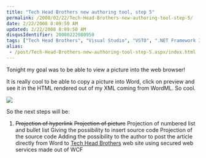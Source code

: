 ```yaml
---
title: "Tech Head Brothers new authoring tool, step 5"
permalink: /2008/02/22/Tech-Head-Brothers-new-authoring-tool-step-5/
date: 2/22/2008 8:09:50 AM
updated: 2/22/2008 8:09:50 AM
disqusIdentifier: 20080222080950
tags: ["Tech Head Brothers", "Visual Studio", "VSTO", ".NET Framework 3.5", "Office 2007"]
alias:
 - /post/Tech-Head-Brothers-new-authoring-tool-step-5.aspx/index.html
---
```

Tonight my goal was to be able to view a picture into the web browser!

It is really cool to be able to copy a picture into Word, click on preview and see it in the HTML rendered out of my XML coming from WordML. So cool.
<!-- more -->

![](http://farm3.static.flickr.com/2015/2282787380_25247ed7e0_o.jpg) 

So the next steps will be: 

1.  <strike>Projection of hyperlink</strike>  <strike>Projection of picture</strike>  Projection of numbered list and bullet list  Giving the possibility to insert source code  Projection of the source code  Adding the possibility to the author to post the article directly from Word to [Tech Head Brothers](http://www.techheadbrothers.com/) web site using secured web services made out of WCF

